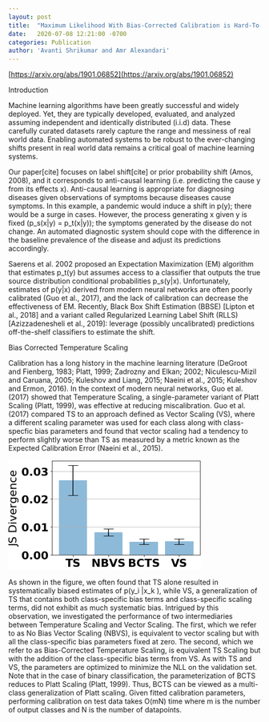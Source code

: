 ```yaml
---
layout: post
title:  "Maximum Likelihood With Bias-Corrected Calibration is Hard-To-Beat at Label Shift Domain Adaptation"
date:   2020-07-08 12:21:00 -0700
categories: Publication
author: 'Avanti Shrikumar and Amr Alexandari'
---
```



[https://arxiv.org/abs/1901.06852](https://arxiv.org/abs/1901.06852)


Introduction

Machine learning algorithms have been greatly successful and widely deployed. Yet, they are typically developed, evaluated, and analyzed assuming independent and identically distributed (i.i.d) data. These carefully curated datasets rarely capture the range and messiness of real world data. Enabling automated systems to be robust to the ever-changing shifts present in real world data remains a critical goal of machine learning systems. 

Our paper[cite] focuses on label shift[cite] or prior probability shift (Amos, 2008), and it corresponds to anti-causal learning (i.e. predicting the cause y from its effects x). Anti-causal learning is appropriate for diagnosing diseases given observations of symptoms because diseases cause symptoms. In this example, a pandemic would induce a shift in p(y); there would be a surge in cases. However, the process generating x given y is fixed (p_s(x|y) = p_t(x|y)); the symptoms generated by the disease do not change. An automated diagnostic system should cope with the difference in the baseline prevalence of the disease and adjust its predictions accordingly.

Saerens et al. 2002 proposed an Expectation Maximization (EM) algorithm that estimates p_t(y) but assumes access to a classifier that outputs the true source distribution conditional probabilities p_s(y|x). Unfortunately, estimates of p(y|x) derived from modern neural networks are often poorly calibrated (Guo et al., 2017), and the lack of calibration can decrease the effectiveness of EM. Recently, Black Box Shift Estimation (BBSE) [Lipton et al., 2018] and a variant called Regularized Learning Label Shift (RLLS) [Azizzadenesheli et al., 2019]: leverage (possibly uncalibrated) predictions off-the-shelf classifiers to estimate the shift.

Bias Corrected Temperature Scaling

Calibration has a long history in the machine learning literature (DeGroot and Fienberg, 1983; Platt, 1999; Zadrozny and Elkan; 2002; Niculescu-Mizil and Caruana, 2005; Kuleshov and Liang, 2015; Naeini et al., 2015; Kuleshov and Ermon, 2016). In the context of modern neural networks, Guo et al. (2017) showed that Temperature Scaling, a single-parameter variant of Platt Scaling (Platt, 1999), was effective at reducing miscalibration.  Guo et al. (2017) compared TS to an approach defined as Vector Scaling (VS), where a different scaling parameter was used for each class along with class-specfic bias parameters and found that vector scaling had a tendency to perform slightly worse than TS as measured by a metric known as the Expected Calibration Error (Naeini et al., 2015).

![alt text](figure.png "Temperature Scaling exhibits systematic bias")

As shown in the figure, we often found that TS alone resulted in systematically biased estimates of p(y_i |x_k ), while VS, a generalization of TS that contains both class-specific bias terms and class-specific scaling terms, did not exhibit as much systematic bias. Intrigued by this observation, we investigated the performance of two intermediaries between Temperature Scaling and Vector Scaling. The first, which we refer to as No Bias Vector Scaling (NBVS), is equivalent to vector scaling but with all the class-specific bias parameters fixed at zero. The second, which we refer to as Bias-Corrected Temperature Scaling, is equivalent TS Scaling but with the addition of the class-specific bias terms from VS. As with TS and VS, the parameters are optimized to minimize the NLL on the validation set. Note that in the case of binary classification, the parameterization of BCTS reduces to Platt Scaling (Platt, 1999). Thus, BCTS can be viewed as a multi-class generalization of Platt scaling. Given fitted calibration parameters, performing calibration on test data takes O(mN) time where m is the number of output classes and N is the number of datapoints.
